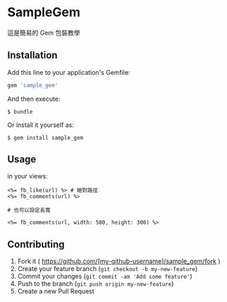 # SampleGem

這是簡易的 Gem 包裝教學

## Installation

Add this line to your application's Gemfile:

```ruby
gem 'sample_gem'
```

And then execute:

    $ bundle

Or install it yourself as:

    $ gem install sample_gem

## Usage

in your views:

```
<%= fb_like(url) %> # 絕對路徑
<%= fb_comments(url) %>

# 也可以設定長寬

<%= fb_comments(url, width: 500, height: 300) %>
```

## Contributing

1. Fork it ( https://github.com/[my-github-username]/sample_gem/fork )
2. Create your feature branch (`git checkout -b my-new-feature`)
3. Commit your changes (`git commit -am 'Add some feature'`)
4. Push to the branch (`git push origin my-new-feature`)
5. Create a new Pull Request

